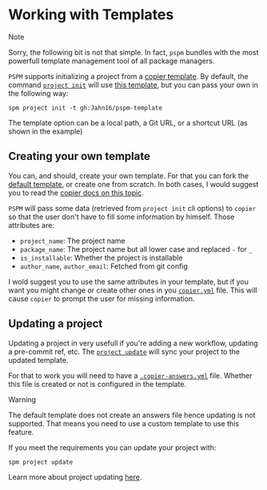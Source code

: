 # Working with Templates

> [!NOTE]
> Sorry, the following bit is not that simple. In fact, `pspm` bundles with the most powerfull template management tool of all package managers.

`PSPM` supports initializing a project from a [copier template](https://github.com/copier-org/copier). By default, the command [`project init`](commands/project/init.md) will use [this template](https://github.com/Jahn16/pspm-template), but you can pass your own in the following way:

```
spm project init -t gh:Jahn16/pspm-template
```

The template option can be a local path, a Git URL, or a shortcut URL (as shown in the example)

## Creating your own template

You can, and should, create your own template. For that you can fork the [default template](https://github.com/Jahn16/pspm-template), or create one from scratch. In both cases, I would suggest you to read the [copier docs on this topic](https://copier.readthedocs.io/en/latest/creating/).

`PSPM` will pass some data (retrieved from `project init` cli options) to `copier` so that the user don't have to fill some information by himself. Those attributes are:

- `project_name`: The project name
- `package_name`: The project name but all lower case and replaced `-` for `_` 
- `is_installable`: Whether the project is installable
- `author_name`, `author_email`: Fetched from git config

I wold suggest you to use the same attributes in your template, but if you want you might change or create other ones in you [`copier.yml`](https://copier.readthedocs.io/en/latest/configuring/#the-copieryml-file) file. This will cause `copier` to prompt the user for missing information.

## Updating a project

Updating a project in very usefull if you're adding a new workflow, updating a pre-commit ref, etc. The [`project update`](commands/project/update.md) will sync your project to the updated template.

For that to work you will need to have a [`.copier-answers.yml`](https://copier.readthedocs.io/en/latest/configuring/#the-copier-answersyml-file) file. Whether this file is created or not is configured in the template. 

> [!WARNING]
> The default template does not create an answers file hence updating is not supported. That means you need to use a custom template to use this feature.

If you meet the requirements you can update your project with:

```
spm project update
```

Learn more about project updating [here](https://copier.readthedocs.io/en/latest/updating/).
